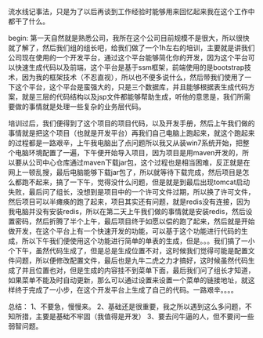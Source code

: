 ﻿流水线记事法，只是为了以后再谈到工作经验时能够用来回忆起来我在这个工作中都干了什么。

begin:
第一天自然就是熟悉公司，我所在这个公司目前规模不是很大，所以很快就了解了，然后我们组的组长吧，给我们做了一个1h左右的培训，主要就是讲我们公司现在使用的一个开发平台，通过这个平台能够简化你的开发，因为这个平台可以快速生成代码以及前端，这个平台是基于ssm框架，前端使用的是bootstrap技术，因为我的框架技术（不忍直视），所以也不便多说什么，然后带我们使用了一下这个平台，这个平台是蛮强大的，只是三个数据库，并且能够根据表生成代码方案，就是三层的代码结构以及jsp文件都能够帮助生成，听他的意思是，我们所需要做的事情就是处理一些复杂的业务层代码。

培训过后，我们便得到了这个项目的项目代码，以及开发手册，然后上午我们做的事情就是把这个项目（也就是开发平台）再我们自己电脑上跑起来，就这个跑起来的过程都是一路艰辛，上午我电脑出了点问题所以我又从装win7系统开始，把整个电脑环境配置了一遍，下午便开始导入项目，因为项目是用maven开发的，所以要从公司中心仓库通过maven下载jar包，这个过程也是相当困难，反正就是在网上一顿乱搜，最后电脑能够下载jar包了，所以就等待下载完成，然后项目是怎么都跑不起来，搞了一下午，觉得没什么问题，但是就是到最后出现tomcat启动失败，最后问了组长，没想到是项目中的一个许可文件过期，所以换了许可文件，然后项目可以半瘫痪的跑了起来，项目其实还有问题，就是redis没有连接，因为我电脑并没有安装redis，所以在第二天上午我们做的事情就是安装redis，然后设置密码，然后折腾了半个上午，最后项目终于如愿以偿的跑了起来，然后就是开始做开发，在这个平台上有一个快速开发的功能，可以基于这个功能进行代码的生成，所以下午我们便使用这个功能进行简单的单表的生成，但是。。。我们搞了一小个下午，虽然代码生成了，但是总是生成位置不对，这时候我们觉得可能是配置文件问题，所以便修改配置文件，最后也是九牛二虎之力才搞好，这时候虽然代码生成了并且位置也对，但是生成的内容挂不到菜单下面，最后我们问了组长才知道，如果菜单不能及时自动更新，那么可以通过设置来设置一个菜单的链接地址，就这样终于完成了一小步，在这个开发平台上生成了自己的代码。一路艰辛。。。。

总结：
1、不要急，慢慢来。
2、基础还是很重要，我之所以遇到这么多问题，不知所措，主要是基础不牢固（我值得是开发）
3、要去问牛逼的人，但不要问一些弱智问题。